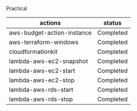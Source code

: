Practical 

| actions | status |
| --------------- | --------------- |
| aws-budget-action-instance | Completed |
| aws-terraform-windows | Completed | 
| cloudformationkit | Completed |
| lambda-aws-ec2-snapshot | Completed |
| lambda-aws-ec2-start | Completed |
| lambda-aws-ec2-stop | Completed |
| lambda-aws-rds-start | Completed |
| lambda-aws-rds-stop | Completed |

